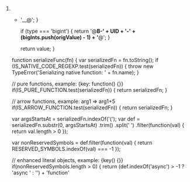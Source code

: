  1) + '__@';
        }

        if (type === 'bigint') {
            return '@__B-' + UID + '-' + (bigInts.push(origValue) - 1) + '__@';
        }

        return value;
    }

    function serializeFunc(fn) {
      var serializedFn = fn.toString();
      if (IS_NATIVE_CODE_REGEXP.test(serializedFn)) {
          throw new TypeError('Serializing native function: ' + fn.name);
      }

      // pure functions, example: {key: function() {}}
      if(IS_PURE_FUNCTION.test(serializedFn)) {
          return serializedFn;
      }

      // arrow functions, example: arg1 => arg1+5
      if(IS_ARROW_FUNCTION.test(serializedFn)) {
          return serializedFn;
      }

      var argsStartsAt = serializedFn.indexOf('(');
      var def = serializedFn.substr(0, argsStartsAt)
        .trim()
        .split(' ')
        .filter(function(val) { return val.length > 0 });

      var nonReservedSymbols = def.filter(function(val) {
        return RESERVED_SYMBOLS.indexOf(val) === -1
      });

      // enhanced literal objects, example: {key() {}}
      if(nonReservedSymbols.length > 0) {
          return (def.indexOf('async') > -1 ? 'async ' : '') + 'function'
 